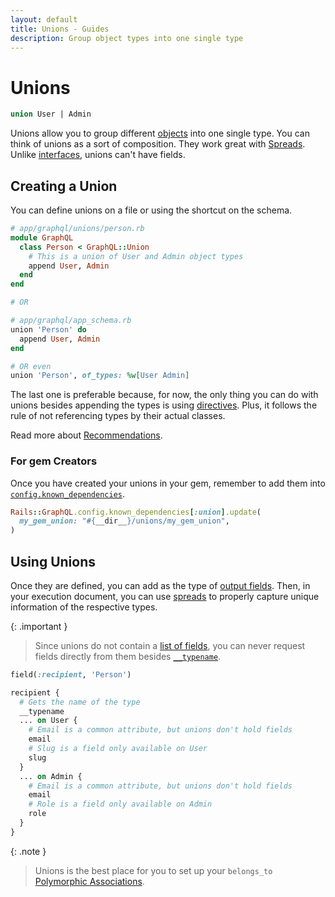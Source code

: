 ```yaml
---
layout: default
title: Unions - Guides
description: Group object types into one single type
---
```


# Unions

```graphql
union User | Admin
```

Unions allow you to group different [objects](/guides/objects) into one single type. You can
think of unions as a sort of composition. They work great with [Spreads](/guides/spreads). Unlike
[interfaces](/guides/interfaces), unions can't have fields.

## Creating a Union

You can define unions on a file or using the shortcut on the schema.

```ruby
# app/graphql/unions/person.rb
module GraphQL
  class Person < GraphQL::Union
    # This is a union of User and Admin object types
    append User, Admin
  end
end

# OR

# app/graphql/app_schema.rb
union 'Person' do
  append User, Admin
end

# OR even
union 'Person', of_types: %w[User Admin]
```

The last one is preferable because, for now, the only thing you can do with
unions besides appending the types is using [directives](/guides/directives). Plus, it
follows the rule of not referencing types by their actual classes.

Read more about [Recommendations](/guides/recommendations).

### For gem Creators

Once you have created your unions in your gem, remember to add them into
[`config.known_dependencies`](/handbook/settings#known_dependencies).

```ruby
Rails::GraphQL.config.known_dependencies[:union].update(
  my_gem_union: "#{__dir__}/unions/my_gem_union",
)
```

## Using Unions

Once they are defined, you can add as the type of [output fields](/guides/fields#output-fields).
Then, in your execution document, you can use [spreads](/guides/spreads) to properly
capture unique information of the respective types.

{: .important }
> Since unions do not contain a [list of fields](/guides/field-lists), you can never request
> fields directly from them besides [`__typename`](/guides/requests#typename).

```ruby
field(:recipient, 'Person')
```

```graphql
recipient {
  # Gets the name of the type
  __typename
  ... on User {
    # Email is a common attribute, but unions don't hold fields
    email
    # Slug is a field only available on User
    slug
  }
  ... on Admin {
    # Email is a common attribute, but unions don't hold fields
    email
    # Role is a field only available on Admin
    role
  }
}
```

{: .note }
> Unions is the best place for you to set up your `belongs_to`
> <a href="https://guides.rubyonrails.org/association_basics.html#polymorphic-associations" target="_blank" rel="external nofollow">Polymorphic Associations</a>.
